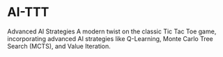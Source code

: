 # AI-TTT
Advanced AI Strategies
A modern twist on the classic Tic Tac Toe game, incorporating advanced AI strategies like Q-Learning, Monte Carlo Tree Search (MCTS), and Value Iteration.
